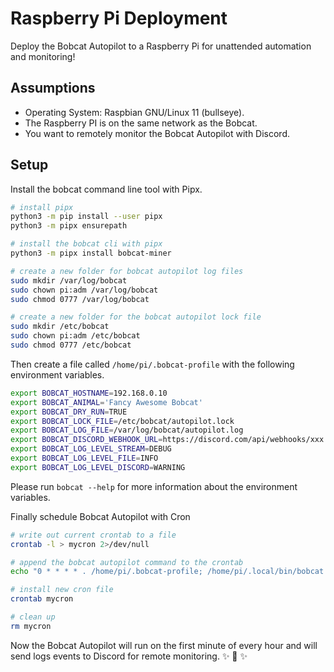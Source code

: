 
# Raspberry Pi Deployment

Deploy the Bobcat Autopilot to a Raspberry Pi for unattended automation and monitoring!

## Assumptions

- Operating System: Raspbian GNU/Linux 11 (bullseye).
- The Raspberry PI is on the same network as the Bobcat.
- You want to remotely monitor the Bobcat Autopilot with Discord.

## Setup

Install the bobcat command line tool with Pipx.

```bash
# install pipx
python3 -m pip install --user pipx
python3 -m pipx ensurepath

# install the bobcat cli with pipx
python3 -m pipx install bobcat-miner

# create a new folder for bobcat autopilot log files
sudo mkdir /var/log/bobcat
sudo chown pi:adm /var/log/bobcat
sudo chmod 0777 /var/log/bobcat

# create a new folder for the bobcat autopilot lock file
sudo mkdir /etc/bobcat
sudo chown pi:adm /etc/bobcat
sudo chmod 0777 /etc/bobcat
```

Then create a file called `/home/pi/.bobcat-profile` with the following environment variables.

```bash
export BOBCAT_HOSTNAME=192.168.0.10
export BOBCAT_ANIMAL='Fancy Awesome Bobcat'
export BOBCAT_DRY_RUN=TRUE
export BOBCAT_LOCK_FILE=/etc/bobcat/autopilot.lock
export BOBCAT_LOG_FILE=/var/log/bobcat/autopilot.log
export BOBCAT_DISCORD_WEBHOOK_URL=https://discord.com/api/webhooks/xxx
export BOBCAT_LOG_LEVEL_STREAM=DEBUG
export BOBCAT_LOG_LEVEL_FILE=INFO
export BOBCAT_LOG_LEVEL_DISCORD=WARNING
```

Please run `bobcat --help` for more information about the environment variables.

Finally schedule Bobcat Autopilot with Cron

```bash
# write out current crontab to a file
crontab -l > mycron 2>/dev/null

# append the bobcat autopilot command to the crontab
echo "0 * * * * . /home/pi/.bobcat-profile; /home/pi/.local/bin/bobcat autopilot &> /dev/null" >> mycron

# install new cron file
crontab mycron

# clean up
rm mycron
```

Now the Bobcat Autopilot will run on the first minute of every hour and will send logs events to Discord for remote monitoring. ✨ 🍰 ✨